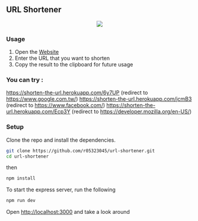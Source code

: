 
## URL Shortener
<div align="center">
  <img src="https://i.imgur.com/g94ri1Y.png">
</div>

### Usage
1. Open the [Website](https://shorten-the-url.herokuapp.com/)
2. Enter the URL that you want to shorten
3. Copy the result to the clipboard for future usage
### You can try :
https://shorten-the-url.herokuapp.com/6y7UP (redirect to https://www.google.com.tw/)
https://shorten-the-url.herokuapp.com/jcmB3 (redirect to https://www.facebook.com/)
https://shorten-the-url.herokuapp.com/Ecp3Y (redirect to https://developer.mozilla.org/en-US/)
### Setup

Clone the repo and install the dependencies.

```bash
git clone https://github.com/r05323045/url-shortener.git
cd url-shortener
```
then
```bash
npm install
```

To start the express server, run the following

```bash
npm run dev
```

Open [http://localhost:3000](http://localhost:3000) and take a look around